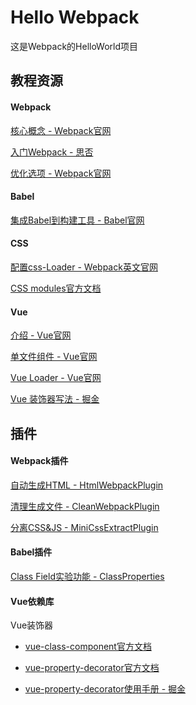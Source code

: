 # Hello Webpack

这是Webpack的HelloWorld项目

## 教程资源

#### Webpack

[核心概念 - Webpack官网](https://www.webpackjs.com/concepts/)

[入门Webpack - 思否](https://segmentfault.com/a/1190000006178770)

[优化选项 - Webpack官网](https://webpack.docschina.org/configuration/optimization/#optimization-minimize)

#### Babel

[集成Babel到构建工具 - Babel官网](https://babel.docschina.org/setup#installation)

#### CSS

[配置css-Loader - Webpack英文官网](https://webpack.js.org/loaders/css-loader/#modules)

[CSS modules官方文档](https://github.com/css-modules/css-modules)

#### Vue

[介绍 - Vue官网](https://cn.vuejs.org/v2/guide/index.html)

[单文件组件 - Vue官网](https://cn.vuejs.org/v2/guide/single-file-components.html)

[Vue Loader - Vue官网](https://vue-loader.vuejs.org/zh/)

[Vue 装饰器写法 - 掘金](https://juejin.im/post/5d42a45cf265da03e4673ea2)

## 插件

#### Webpack插件

[自动生成HTML - HtmlWebpackPlugin](https://webpack.docschina.org/plugins/html-webpack-plugin/)

[清理生成文件 - CleanWebpackPlugin](https://github.com/johnagan/clean-webpack-plugin)

[分离CSS&JS - MiniCssExtractPlugin](https://webpack.docschina.org/plugins/mini-css-extract-plugin/)

#### Babel插件

[Class Field实验功能 - ClassProperties](https://babeljs.io/docs/en/babel-plugin-proposal-class-properties)

#### Vue依赖库

Vue装饰器

 - [vue-class-component官方文档](https://class-component.vuejs.org/)

 - [vue-property-decorator官方文档](https://github.com/kaorun343/vue-property-decorator)

 - [vue-property-decorator使用手册 - 掘金](https://juejin.im/post/5d31907a51882557af271be2)
